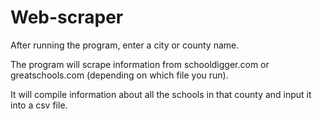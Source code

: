 # Web-scraper

After running the program, enter a city or county name.

The program will scrape information from schooldigger.com or greatschools.com (depending on which file you run).

It will compile information about all the schools in that county and input it into a csv file.
